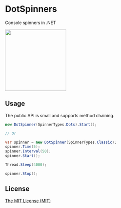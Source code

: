 # DotSpinners
Console spinners in .NET

<img src="https://github.com/kleinrein/dot-spinners/blob/master/DotSpinners.Resources/DotSpinners.gif" width="200">

## Usage
The public API is small and supports method chaining.
```c#
new DotSpinner(SpinnerTypes.Dots).Start();

// Or

var spinner = new DotSpinner(SpinnerTypes.Classic);
spinner.Time(5);
spinner.Interval(50);
spinner.Start();

Thread.Sleep(4000);

spinner.Stop();
```

## License
[The MIT License (MIT)](https://opensource.org/licenses/MIT)
